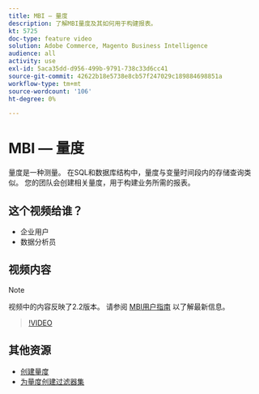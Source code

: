 ```yaml
---
title: MBI — 量度
description: 了解MBI量度及其如何用于构建报表。
kt: 5725
doc-type: feature video
solution: Adobe Commerce, Magento Business Intelligence
audience: all
activity: use
exl-id: 5aca35dd-d956-499b-9791-738c33d6cc41
source-git-commit: 42622b18e5738e8cb57f247029c189884698851a
workflow-type: tm+mt
source-wordcount: '106'
ht-degree: 0%

---
```


# MBI — 量度

量度是一种测量。 在SQL和数据库结构中，量度与变量时间段内的存储查询类似。 您的团队会创建相关量度，用于构建业务所需的报表。

## 这个视频给谁？

- 企业用户
- 数据分析员

## 视频内容

>[!NOTE]
>
>视频中的内容反映了2.2版本。 请参阅 [MBI用户指南](https://docs.magento.com/mbi/) 以了解最新信息。

>[!VIDEO](https://video.tv.adobe.com/v/35980?quality=12&learn=on)

## 其他资源

- [创建量度](https://docs.magento.com/mbi/data-user/reports/ess-manage-data-metrics.html)
- [为量度创建过滤器集](https://docs.magento.com/mbi/data-user/reports/ess-manage-data-filters.html)
